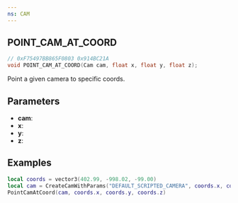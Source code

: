 ```yaml
---
ns: CAM
---
```

## POINT_CAM_AT_COORD

```c
// 0xF75497BB865F0803 0x914BC21A
void POINT_CAM_AT_COORD(Cam cam, float x, float y, float z);
```

Point a given camera to specific coords.

## Parameters
* **cam**:
* **x**: 
* **y**: 
* **z**: 

## Examples
```lua
local coords = vector3(402.99, -998.02, -99.00)
local cam = CreateCamWithParams("DEFAULT_SCRIPTED_CAMERA", coords.x, coords.y, coords.z, 0.00, 0.00, 0.00, 50.00, false, 0)
PointCamAtCoord(cam, coords.x, coords.y, coords.z)
```
